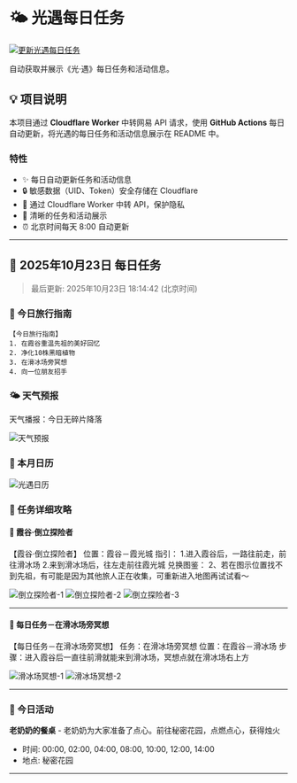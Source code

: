 # 🌤 光遇每日任务

[![更新光遇每日任务](https://github.com/oivio-up/SkyDailyInfo/actions/workflows/update-daily.yml/badge.svg)](https://github.com/oivio-up/SkyDailyInfo/actions/workflows/update-daily.yml)

自动获取并展示《光·遇》每日任务和活动信息。

## 💡 项目说明

本项目通过 **Cloudflare Worker** 中转网易 API 请求，使用 **GitHub Actions** 每日自动更新，将光遇的每日任务和活动信息展示在 README 中。

### 特性

- ✨ 每日自动更新任务和活动信息
- 🔒 敏感数据（UID、Token）安全存储在 Cloudflare
- 🚀 通过 Cloudflare Worker 中转 API，保护隐私
- 📱 清晰的任务和活动展示
- ⏰ 北京时间每天 8:00 自动更新

---

<!-- DAILY_TASK_START -->
## 📅 2025年10月23日 每日任务

> 最后更新: 2025年10月23日 18:14:42 (北京时间)

### 🎯 今日旅行指南

```
【今日旅行指南】
1. 在霞谷重温先祖的美好回忆
2. 净化10株黑暗植物
3. 在滑冰场旁冥想
4. 向一位朋友招手
```

### 🌤️ 天气预报

天气播报：今日无碎片降落

![天气预报](https://ok.166.net/gameyw-gbox/bot/205/20221110/09f9672c8f640a6070976586877cfbd4f064c933.jpg)


### 📅 本月日历

![光遇日历](https://ok.166.net/gameyw-gbox/bot/205/20251022/2cb0bcd217c2dc268a41632a02338a198e015a0b.jpg)


### 📖 任务详细攻略


#### 📍 霞谷·倒立探险者

【霞谷·倒立探险者】
位置：霞谷－霞光城
指引：
1.进入霞谷后，一路往前走，前往滑冰场
2.来到滑冰场后，往左走前往霞光城
兑换图鉴：
2、若在图示位置找不到先祖，有可能是因为其他旅人正在收集，可重新进入地图再试试看～


![倒立探险者-1](https://ok.166.net/gameyw-gbox/bot/205/20220830/ec97ceeef2392122f263e9c25899fe11be2f92ab.jpg)
![倒立探险者-2](https://ok.166.net/gameyw-gbox/bot/205/20230722/bd3b351d1b75fe117e6a819ac56fe45ce8a2c98b.jpg)
![倒立探险者-3](https://ok.166.net/gameyw-gbox/bot/205/20210722/2b1dcddfa59332fe5ee7ecd14a24b9b1b01b2d16.png)

---


#### 📍 每日任务－在滑冰场旁冥想

【每日任务－在滑冰场旁冥想】
任务：在滑冰场旁冥想
位置：在霞谷－滑冰场
步骤：进入霞谷后一直往前滑就能来到滑冰场，冥想点就在滑冰场右上方


![滑冰场冥想-1](https://ok.166.net/gameyw-gbox/bot/205/20211220/59569f6f61bcf23f75fd516bd5e3987e1ca61c1b.png)
![滑冰场冥想-2](https://ok.166.net/gameyw-gbox/bot/205/20211220/1f0607d750572193d54db00484506958672b3078.png)

---


### 🎪 今日活动

**老奶奶的餐桌** - 老奶奶为大家准备了点心。前往秘密花园，点燃点心，获得烛火
- 时间: 00:00, 02:00, 04:00, 08:00, 10:00, 12:00, 14:00
- 地点: 秘密花园


---

<!-- DAILY_TASK_END -->
